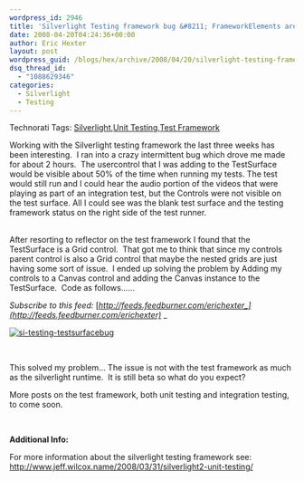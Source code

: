 ```yaml
---
wordpress_id: 2946
title: 'Silverlight Testing framework bug &#8211; FrameworkElements are not visible on the TestSurface'
date: 2008-04-20T04:24:36+00:00
author: Eric Hexter
layout: post
wordpress_guid: /blogs/hex/archive/2008/04/20/silverlight-testing-framework-bug-frameworkelements-are-not-visible-on-the-testsurface.aspx
dsq_thread_id:
  - "1088629346"
categories:
  - Silverlight
  - Testing
---
```

<div class="wlWriterSmartContent" style="padding-right: 0px;padding-left: 0px;padding-bottom: 0px;margin: 0px;padding-top: 0px">
  Technorati Tags: <a href="http://technorati.com/tags/Silverlight" rel="tag">Silverlight</a>,<a href="http://technorati.com/tags/Unit%20Testing" rel="tag">Unit Testing</a>,<a href="http://technorati.com/tags/Test%20Framework" rel="tag">Test Framework</a>
</div>

Working with the Silverlight testing framework the last three weeks has been interesting.&nbsp; I ran into a crazy intermittent bug which drove me made for about 2 hours.&nbsp; The usercontrol that I was adding to the TestSurface would be visible about 50% of the time when running my tests. The test would still run and I could hear the audio portion of the videos that were playing as part of an integration test, but the Controls were not visible on the test surface. All I could see was the blank test surface and the testing framework status on the right side of the test runner. 

&nbsp;  
After resorting to reflector on the test framework I found that the TestSurface is a Grid control.&nbsp; That got me to think that since my controls parent control is also a Grid control that maybe the nested grids are just having some sort of issue.&nbsp; I ended up solving the problem by Adding my controls to a Canvas control and adding the Canvas instance to the TestSurface.&nbsp; Code as follows&#8230;&#8230;

_Subscribe to this feed:_ [_http://feeds.feedburner.com/erichexter_](http://feeds.feedburner.com/erichexter)_&nbsp;_ 

[<img alt="si-testing-testsurfacebug" src="http://static.flickr.com/2183/2426484873_04cd4296a5.jpg" border="0" />](http://www.flickr.com/photos/45074821@N00/2426484873/ "si-testing-testsurfacebug")

&nbsp;

This solved my problem&#8230; The issue is not with the test framework as much as the silverlight runtime.&nbsp; It is still beta so what do you expect?

More posts on the test framework, both unit testing and integration testing, to come soon.

&nbsp;

**Additional Info:**&nbsp;

For more information about the silverlight testing framework see: <http://www.jeff.wilcox.name/2008/03/31/silverlight2-unit-testing/>